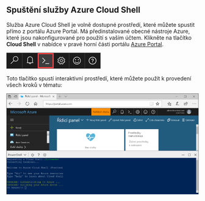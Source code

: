 
## <a name="launch-azure-cloud-shell"></a>Spuštění služby Azure Cloud Shell

Služba Azure Cloud Shell je volně dostupné prostředí, které můžete spustit přímo z portálu Azure Portal. Má předinstalované obecné nástroje Azure, které jsou nakonfigurované pro použití s vaším účtem. Klikněte na tlačítko **Cloud Shell** v nabídce v pravé horní části portálu [Azure Portal](https://portal.azure.com).

[![Cloud Shell](./media/cloud-shell-try-it/cloud-shell-menu.png)](https://portal.azure.com)

Toto tlačítko spustí interaktivní prostředí, které můžete použít k provedení všech kroků v tématu:

[![Snímek obrazovky okna služby Cloud Shell na portálu](./media/cloud-shell-powershell/cloud-shell-powershell.png)](https://portal.azure.com)






